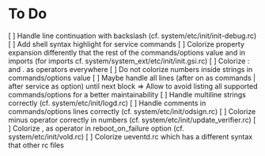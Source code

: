 # To Do

[ ] Handle line continuation with backslash (cf. system/etc/init/init-debug.rc)
[ ] Add shell syntax highlight for service commands
[ ] Colorize property expansion differently that the rest of the commands/options value and in imports
    (for imports cf. system/system_ext/etc/init/init.gsi.rc)
[ ] Colorize : and . as operators everywhere
[ ] Do not colorize numbers inside strings in commands/options value
[ ] Maybe handle all lines (after on as commands | after service as option) until next block
    => Allow to avoid listing all supported commands/options for a better maintainability
[ ] Handle multiline strings correctly (cf. system/etc/init/logd.rc)
[ ] Handle comments in commands/options lines correctly (cf. system/etc/init/odsign.rc)
[ ] Colorize minus operator correctly in numbers (cf. system/etc/init/update_verifier.rc)
[ ] Colorize , as operator in reboot_on_failure option (cf. system/etc/init/vold.rc)
[ ] Colorize ueventd.rc which has a different syntax that other rc files
